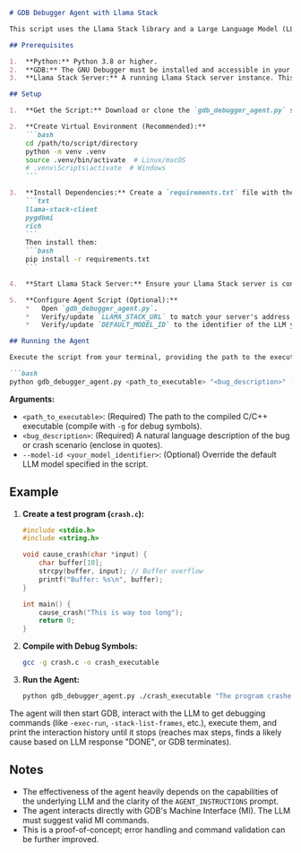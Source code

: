 ```markdown
# GDB Debugger Agent with Llama Stack

This script uses the Llama Stack library and a Large Language Model (LLM) to interactively debug a C/C++ executable using GDB's Machine Interface (MI). The agent attempts to find the root cause of a bug based on a natural language description.

## Prerequisites

1.  **Python:** Python 3.8 or higher.
2.  **GDB:** The GNU Debugger must be installed and accessible in your system's PATH.
3.  **Llama Stack Server:** A running Llama Stack server instance. This server connects to your chosen LLM (e.g., via Ollama, Together AI, etc.). See [Llama Stack Documentation](https://llama-stack.ai/docs) for setup instructions. Ensure the server is accessible (e.g., at `http://localhost:8321`).

## Setup

1.  **Get the Script:** Download or clone the `gdb_debugger_agent.py` script into a local directory.

2.  **Create Virtual Environment (Recommended):**
    ```bash
    cd /path/to/script/directory
    python -m venv .venv
    source .venv/bin/activate  # Linux/macOS
    # .venv\Scripts\activate  # Windows
    ```

3.  **Install Dependencies:** Create a `requirements.txt` file with the following content:
    ```txt
    llama-stack-client
    pygdbmi
    rich
    ```
    Then install them:
    ```bash
    pip install -r requirements.txt
    ```

4.  **Start Llama Stack Server:** Ensure your Llama Stack server is configured and running. Note its URL and the identifier of the LLM you want to use.

5.  **Configure Agent Script (Optional):**
    *   Open `gdb_debugger_agent.py`.
    *   Verify/update `LLAMA_STACK_URL` to match your server's address.
    *   Verify/update `DEFAULT_MODEL_ID` to the identifier of the LLM you want the agent to use (this can also be overridden via command-line argument).

## Running the Agent

Execute the script from your terminal, providing the path to the executable and a description of the bug.

```bash
python gdb_debugger_agent.py <path_to_executable> "<bug_description>" [--model-id <your_model_identifier>]
```

**Arguments:**

*   `<path_to_executable>`: (Required) The path to the compiled C/C++ executable (compile with `-g` for debug symbols).
*   `<bug_description>`: (Required) A natural language description of the bug or crash scenario (enclose in quotes).
*   `--model-id <your_model_identifier>`: (Optional) Override the default LLM model specified in the script.

## Example

1.  **Create a test program (`crash.c`):**
    ```c
    #include <stdio.h>
    #include <string.h>

    void cause_crash(char *input) {
        char buffer[10];
        strcpy(buffer, input); // Buffer overflow
        printf("Buffer: %s\n", buffer);
    }

    int main() {
        cause_crash("This is way too long");
        return 0;
    }
    ```

2.  **Compile with Debug Symbols:**
    ```bash
    gcc -g crash.c -o crash_executable
    ```

3.  **Run the Agent:**
    ```bash
    python gdb_debugger_agent.py ./crash_executable "The program crashes with a segmentation fault inside the cause_crash function due to strcpy."
    ```

The agent will then start GDB, interact with the LLM to get debugging commands (like `-exec-run`, `-stack-list-frames`, etc.), execute them, and print the interaction history until it stops (reaches max steps, finds a likely cause based on LLM response "DONE", or GDB terminates).

## Notes

*   The effectiveness of the agent heavily depends on the capabilities of the underlying LLM and the clarity of the `AGENT_INSTRUCTIONS` prompt.
*   The agent interacts directly with GDB's Machine Interface (MI). The LLM must suggest valid MI commands.
*   This is a proof-of-concept; error handling and command validation can be further improved.
```